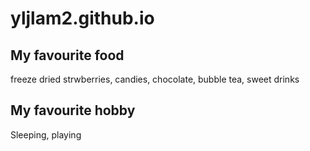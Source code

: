 # yljlam2.github.io
<!DOCTYPE HTML>
<HTML>
  <head>
    <title>Lam's intro</title> 
  </head>
  <body>
    <h2>My favourite food</h2>
    <p>freeze dried strwberries, candies, chocolate, bubble tea, sweet drinks</p>
    <h2>My favourite hobby</h2> 
    <p>Sleeping, playing</p>
  </body>
</HTML>
